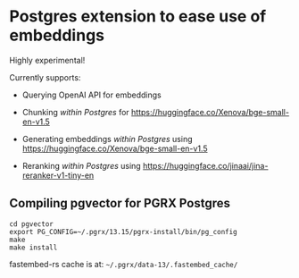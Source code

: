 # Postgres extension to ease use of embeddings

Highly experimental!

Currently supports:

* Querying OpenAI API for embeddings

* Chunking *within Postgres* for https://huggingface.co/Xenova/bge-small-en-v1.5

* Generating embeddings *within Postgres* using https://huggingface.co/Xenova/bge-small-en-v1.5

* Reranking *within Postgres* using https://huggingface.co/jinaai/jina-reranker-v1-tiny-en

## Compiling pgvector for PGRX Postgres

```
cd pgvector
export PG_CONFIG=~/.pgrx/13.15/pgrx-install/bin/pg_config
make
make install
```

fastembed-rs cache is at: `~/.pgrx/data-13/.fastembed_cache/`
